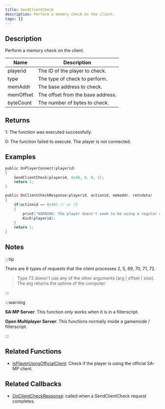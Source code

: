 ```yaml
---
title: SendClientCheck
description: Perform a memory check on the client.
tags: []
---
```


## Description

Perform a memory check on the client.

| Name            | Description                          |
| --------------- | ------------------------------------ |
| playerid        | The ID of the player to check.       |
| type            | The type of check to perform.        |
| memAddr         | The base address to check.           |
| memOffset       | The offset from the base address.    |
| byteCount       | The number of bytes to check.        |

## Returns

1: The function was executed successfully.

0: The function failed to execute. The player is not connected.

## Examples

```c
public OnPlayerConnect(playerid)
{
    SendClientCheck(playerid, 0x48, 0, 0, 2);
    return 1;
}

public OnClientCheckResponse(playerid, actionid, memaddr, retndata)
{
    if(actionid == 0x48) // or 72
    {
        print("WARNING: The player doesn't seem to be using a regular computer!");
        Kick(playerid);
    }
    return 1;
}
```

## Notes

:::tip

There are 6 types of requests that the client processes  2, 5, 69, 70, 71, 72.
> Type 72 doesn't use any of the other arguments [arg | offset | size]. The arg returns the uptime of the computer.

:::

:::warning

**SA:MP Server**: This function only works when it is in a filterscript.

**Open Multiplayer Server**: This functions normally inside a gamemode / filterscript. 

:::

## Related Functions

- [IsPlayerUsingOfficialClient](IsPlayerUsingOfficialClient): Check if the player is using the official SA-MP client.

## Related Callbacks

- [OnClientCheckResponse](../callbacks/OnClientCheckResponse): called when a SendClientCheck request completes.
